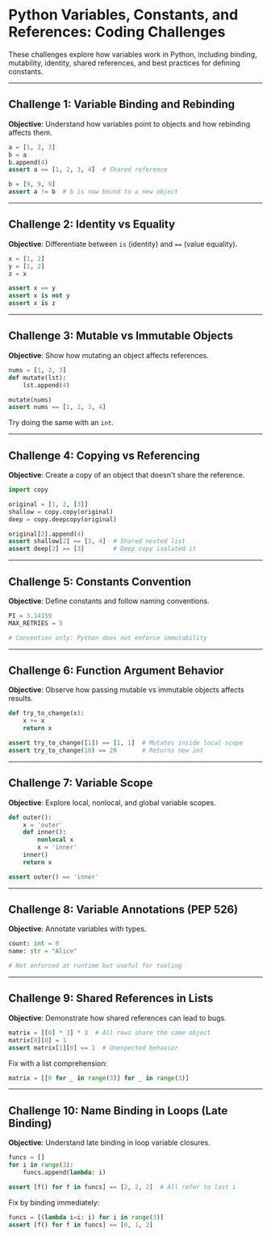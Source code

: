 # Python Variables, Constants, and References: Coding Challenges

These challenges explore how variables work in Python, including binding, mutability, identity, shared references, and best practices for defining constants.

---

## Challenge 1: Variable Binding and Rebinding

**Objective**: Understand how variables point to objects and how rebinding affects them.

```python
a = [1, 2, 3]
b = a
b.append(4)
assert a == [1, 2, 3, 4]  # Shared reference

b = [9, 9, 9]
assert a != b  # b is now bound to a new object
```

---

## Challenge 2: Identity vs Equality

**Objective**: Differentiate between `is` (identity) and `==` (value equality).

```python
x = [1, 2]
y = [1, 2]
z = x

assert x == y
assert x is not y
assert x is z
```

---

## Challenge 3: Mutable vs Immutable Objects

**Objective**: Show how mutating an object affects references.

```python
nums = [1, 2, 3]
def mutate(lst):
    lst.append(4)

mutate(nums)
assert nums == [1, 2, 3, 4]
```

Try doing the same with an `int`.

---

## Challenge 4: Copying vs Referencing

**Objective**: Create a copy of an object that doesn't share the reference.

```python
import copy

original = [1, 2, [3]]
shallow = copy.copy(original)
deep = copy.deepcopy(original)

original[2].append(4)
assert shallow[2] == [3, 4]  # Shared nested list
assert deep[2] == [3]        # Deep copy isolated it
```

---

## Challenge 5: Constants Convention

**Objective**: Define constants and follow naming conventions.

```python
PI = 3.14159
MAX_RETRIES = 5

# Convention only: Python does not enforce immutability
```

---

## Challenge 6: Function Argument Behavior

**Objective**: Observe how passing mutable vs immutable objects affects results.

```python
def try_to_change(x):
    x += x
    return x

assert try_to_change([1]) == [1, 1]  # Mutates inside local scope
assert try_to_change(10) == 20       # Returns new int
```

---

## Challenge 7: Variable Scope

**Objective**: Explore local, nonlocal, and global variable scopes.

```python
def outer():
    x = 'outer'
    def inner():
        nonlocal x
        x = 'inner'
    inner()
    return x

assert outer() == 'inner'
```

---

## Challenge 8: Variable Annotations (PEP 526)

**Objective**: Annotate variables with types.

```python
count: int = 0
name: str = "Alice"

# Not enforced at runtime but useful for tooling
```

---

## Challenge 9: Shared References in Lists

**Objective**: Demonstrate how shared references can lead to bugs.

```python
matrix = [[0] * 3] * 3  # All rows share the same object
matrix[0][0] = 1
assert matrix[1][0] == 1  # Unexpected behavior
```

Fix with a list comprehension:

```python
matrix = [[0 for _ in range(3)] for _ in range(3)]
```

---

## Challenge 10: Name Binding in Loops (Late Binding)

**Objective**: Understand late binding in loop variable closures.

```python
funcs = []
for i in range(3):
    funcs.append(lambda: i)

assert [f() for f in funcs] == [2, 2, 2]  # All refer to last i
```

Fix by binding immediately:

```python
funcs = [(lambda i=i: i) for i in range(3)]
assert [f() for f in funcs] == [0, 1, 2]
```
